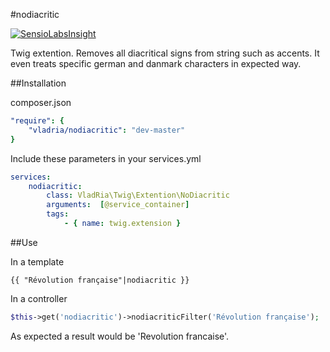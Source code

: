#nodiacritic

[![SensioLabsInsight](https://insight.sensiolabs.com/projects/a4b5fc34-3340-49f6-b593-ea9737c2ea82/mini.png)](https://insight.sensiolabs.com/projects/a4b5fc34-3340-49f6-b593-ea9737c2ea82)

Twig extention. Removes all diacritical signs from string such as accents. It even treats specific german and danmark characters in expected way. 

##Installation

composer.json
```yml
"require": {
    "vladria/nodiacritic": "dev-master"
}
```

Include these parameters in your services.yml
```yml
services:
    nodiacritic:
        class: VladRia\Twig\Extention\NoDiacritic
        arguments:  [@service_container]
        tags:
            - { name: twig.extension }
```

##Use

In a template
```twig
{{ "Révolution française"|nodiacritic }}
```

In a controller
```php
$this->get('nodiacritic')->nodiacriticFilter('Révolution française');
```

As expected a result would be 'Revolution francaise'.
